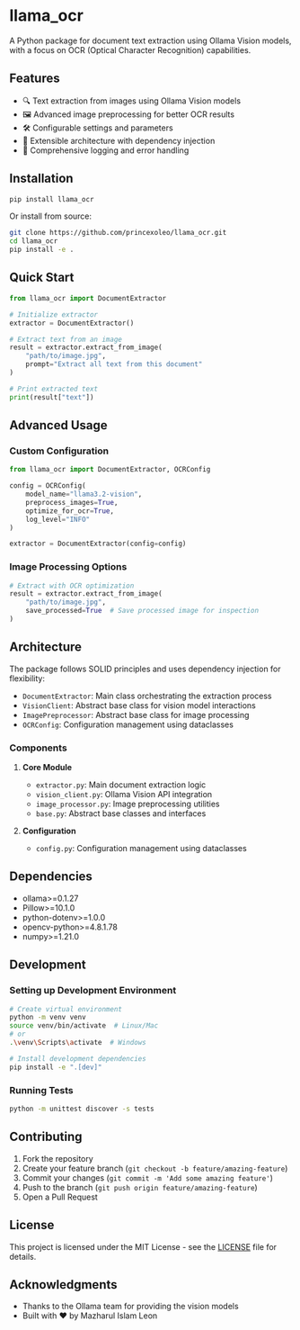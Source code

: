 # llama_ocr

A Python package for document text extraction using Ollama Vision models, with a focus on OCR (Optical Character Recognition) capabilities.

## Features

- 🔍 Text extraction from images using Ollama Vision models
- 🖼️ Advanced image preprocessing for better OCR results
- 🛠️ Configurable settings and parameters
- 🔧 Extensible architecture with dependency injection
- 📝 Comprehensive logging and error handling

## Installation

```bash
pip install llama_ocr
```

Or install from source:

```bash
git clone https://github.com/princexoleo/llama_ocr.git
cd llama_ocr
pip install -e .
```

## Quick Start

```python
from llama_ocr import DocumentExtractor

# Initialize extractor
extractor = DocumentExtractor()

# Extract text from an image
result = extractor.extract_from_image(
    "path/to/image.jpg",
    prompt="Extract all text from this document"
)

# Print extracted text
print(result["text"])
```

## Advanced Usage

### Custom Configuration

```python
from llama_ocr import DocumentExtractor, OCRConfig

config = OCRConfig(
    model_name="llama3.2-vision",
    preprocess_images=True,
    optimize_for_ocr=True,
    log_level="INFO"
)

extractor = DocumentExtractor(config=config)
```

### Image Processing Options

```python
# Extract with OCR optimization
result = extractor.extract_from_image(
    "path/to/image.jpg",
    save_processed=True  # Save processed image for inspection
)
```

## Architecture

The package follows SOLID principles and uses dependency injection for flexibility:

- `DocumentExtractor`: Main class orchestrating the extraction process
- `VisionClient`: Abstract base class for vision model interactions
- `ImagePreprocessor`: Abstract base class for image processing
- `OCRConfig`: Configuration management using dataclasses

### Components

1. **Core Module**
   - `extractor.py`: Main document extraction logic
   - `vision_client.py`: Ollama Vision API integration
   - `image_processor.py`: Image preprocessing utilities
   - `base.py`: Abstract base classes and interfaces

2. **Configuration**
   - `config.py`: Configuration management using dataclasses

## Dependencies

- ollama>=0.1.27
- Pillow>=10.1.0
- python-dotenv>=1.0.0
- opencv-python>=4.8.1.78
- numpy>=1.21.0

## Development

### Setting up Development Environment

```bash
# Create virtual environment
python -m venv venv
source venv/bin/activate  # Linux/Mac
# or
.\venv\Scripts\activate  # Windows

# Install development dependencies
pip install -e ".[dev]"
```

### Running Tests

```bash
python -m unittest discover -s tests
```

## Contributing

1. Fork the repository
2. Create your feature branch (`git checkout -b feature/amazing-feature`)
3. Commit your changes (`git commit -m 'Add some amazing feature'`)
4. Push to the branch (`git push origin feature/amazing-feature`)
5. Open a Pull Request

## License

This project is licensed under the MIT License - see the [LICENSE](LICENSE) file for details.

## Acknowledgments

- Thanks to the Ollama team for providing the vision models
- Built with ❤️ by Mazharul Islam Leon
